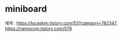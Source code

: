# miniboard
예제 : https://lucaskim.tistory.com/53?category=782347,
      https://namocom.tistory.com/579
